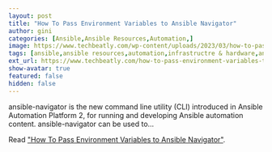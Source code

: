 ```yaml
---
layout: post
title: "How To Pass Environment Variables to Ansible Navigator"
author: gini
categories: [Ansible,Ansible Resources,Automation,]
image: https://www.techbeatly.com/wp-content/uploads/2023/03/how-to-pass-environment-variables-to-ansible-navigator-1024x576.png
tags: [ansible,ansible resources,automation,infrastructre & hardware,ansible navigator,ansible navigator cheat sheet,ansible navigator environment variable,ansible navigator execution environment,]
ext_url: https://www.techbeatly.com/how-to-pass-environment-variables-to-ansible-navigator/
show-avatar: true
featured: false
hidden: false
---
```


ansible-navigator is the new command line utility (CLI) introduced in Ansible Automation Platform 2, for running and developing Ansible automation content. ansible-navigator can be used to...

Read ["How To Pass Environment Variables to Ansible Navigator"](https://www.techbeatly.com/how-to-pass-environment-variables-to-ansible-navigator/).